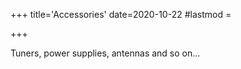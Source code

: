 +++
title='Accessories'
date=2020-10-22
#lastmod = 

+++

Tuners, power supplies, antennas and so on...